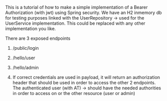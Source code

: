 This is a tutorial of how to make a simple implementation of a Bearer Authorization (with jwt) using Spring security.
We have an H2 inmemory db for testing purposes linked with the UserRepository -> used for the UserService implementation.
This could be replaced with any other implementation you like.

There are 3 exposed endpoints
1. /public/login
2. /hello/user
3. /hello/admin

1. If correct credentials are used in payload, it will return an authorization header that should be used in order to access the other 2 endpoints.
The authenticated user (with AT) -> should have the needed authorities in order to access on or the other resource (user or admin)


